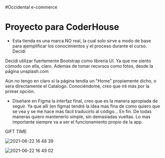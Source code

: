 
#Occidental e-commerce
# Proyecto para CoderHouse 

- Esta tienda es una marca NO real, la cual solo sirve a modo de base para ajemplificar los conocimientos y el proceso durante el curso.
Decidi 

Decidí utilizar fuertemente Bootstrap como librería UI. Ya que me siento cómodo con ella, claro. Ademas de tomar recursos como fotos, desde la página unsplash.com 


Aún no tengo en claro si la página tendía un "Home" propiamente dicho, o sera directamente el Catalogo. 
Conociéndome, creo que iré más por la primer opción.
- Diseñare en Figma la interfaz final, creo que es la manera apropiada de seguir. Ya que allí (en figma) tendré la idea mas fina de como quiero que se vea y se me hace más fácil traducirlo al código... En fin. De todas maneras quiero mantenerlo simple, sin demasiadas vueltas. Lo mas importante siempre va a ser el funcionamiento propio de la app.

GIFT TIME



![2021-06-22 16 48 39](https://user-images.githubusercontent.com/62522553/122990222-18c58200-d37a-11eb-9234-0e300a5f1f8b.gif)




![2021-06-22 16 49 02](https://user-images.githubusercontent.com/62522553/122990429-4dd1d480-d37a-11eb-8921-7afddf820309.gif)
